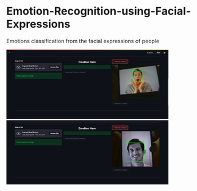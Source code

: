 # Emotion-Recognition-using-Facial-Expressions
Emotions classification from the facial expressions of people


<!-- <p float="left">
  <img src="WebApp Interface/emo 1.1.png" width=500 />
  <img src="WebApp Interface/emo 1.2.png" width=500 /> 
</p>
 -->

<img src="WebApp Interface/emo 1.1.png" width="425"/> <img src="WebApp Interface/emo 1.2.png" width="425"/> 
